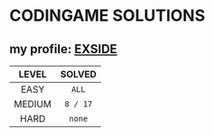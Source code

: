   # CODINGAME SOLUTIONS
## my profile: [EXSIDE](https://www.codingame.com/profile/c57d70dc96b5e641ef5dc97414648be67150722)

|**LEVEL**      |**SOLVED**     | 
|:-------------:|:-------------:| 
| EASY          | `ALL`         | 
| MEDIUM        | `8 / 17`      | 
| HARD          | `none`        | 
